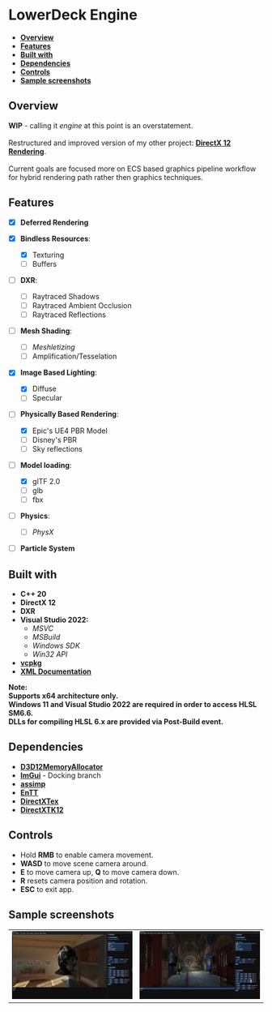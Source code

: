 # LowerDeck Engine

<!--TOC-->
  - [**Overview**](#overview)
  - [**Features**](#features)
  - [**Built with**](#built-with)
  - [**Dependencies**](#dependencies)
  - [**Controls**](#controls)
  - [**Sample screenshots**](#sample-screenshots)
<!--/TOC-->

## **Overview**
**WIP** - calling it *engine* at this point is an overstatement.<br/><br/>
Restructured and improved version of my other project: [**DirectX 12 Rendering**](https://github.com/LowerDeckBoy/DirectX-12-Rendering).<br/><br/>Current goals are focused more on ECS based graphics pipeline workflow for hybrid rendering path rather then graphics techniques.

## **Features**
- [x] **Deferred Rendering**
- [x] **Bindless Resources**:
    - [x] Texturing
    - [ ] Buffers
- [ ] **DXR**:
    - [ ] Raytraced Shadows
    - [ ] Raytraced Ambient Occlusion
    - [ ] Raytraced Reflections
- [ ] **Mesh Shading**:
    - [ ] *Meshletizing*
    - [ ] Amplification/Tesselation
- [x] **Image Based Lighting**:
    - [x] Diffuse
    - [ ] Specular
- [ ] **Physically Based Rendering**:
    - [x] Epic's UE4 PBR Model
    - [ ] Disney's PBR
    - [ ] Sky reflections
- [ ] **Model loading**:
    - [x] glTF 2.0
    - [ ] glb
    - [ ] fbx
- [ ] **Physics**:
    - [ ] *PhysX*
- [ ] **Particle System**


## **Built with**
- **C++ 20**
- **DirectX 12**
- **DXR**
- **Visual Studio 2022:**
    - *MSVC*
    - *MSBuild*
    - *Windows SDK*
    - *Win32 API*
- [**vcpkg**](https://www.vcpkg.io)
- [**XML Documentation**](https://learn.microsoft.com/en-us/cpp/build/reference/xml-documentation-visual-cpp?view=msvc-170)

**Note:<br/>Supports **x64** architecture only.<br/>Windows 11 and Visual Studio 2022 are required in order to access **HLSL SM6.6.**<br/>DLLs for compiling HLSL 6.x are provided via Post-Build event.**

## **Dependencies**
- [**D3D12MemoryAllocator**](https://github.com/GPUOpen-LibrariesAndSDKs/D3D12MemoryAllocator)
- [**ImGui**](https://github.com/ocornut/imgui) - Docking branch
- [**assimp**](https://github.com/assimp/assimp)
- [**EnTT**](https://github.com/skypjack/entt)
- [**DirectXTex**](https://github.com/microsoft/DirectXTex)
- [**DirectXTK12**](https://github.com/Microsoft/DirectXTK12)

## **Controls**
- Hold **RMB** to enable camera movement.
- **WASD** to move scene camera around.
- **E** to move camera up, **Q** to move camera down.
- **R** resets camera position and rotation.
- **ESC** to exit app.

## **Sample screenshots**

|         |         |
|:-------:|:-------:|
|![Screnshot](Media/deferred_scifi_helmet.png)|![Screnshot](Media/deferred_sponza.png)|